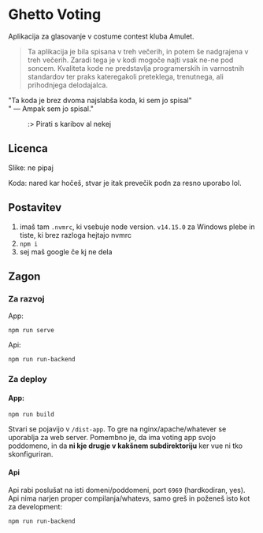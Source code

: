 # Ghetto Voting

Aplikacija za glasovanje v costume contest kluba Amulet.

> Ta aplikacija je bila spisana v treh večerih, in potem še nadgrajena v treh večerih. 
> Zaradi tega je v kodi mogoče najti vsak ne-ne pod soncem. Kvaliteta kode ne predstavlja
> programerskih in varnostnih standardov ter praks kateregakoli preteklega, trenutnega,
> ali prihodnjega delodajalca.

"Ta koda je brez dvoma najslabša koda, ki sem jo spisal"  
" — Ampak sem jo spisal."

&nbsp; &nbsp; &nbsp; &nbsp; &nbsp; :> Pirati s karibov al nekej

## Licenca

Slike: ne pipaj

Koda: nared kar hočeš, stvar je itak prevečik podn za resno uporabo lol.


## Postavitev

1. imaš tam `.nvmrc`, ki vsebuje node version. `v14.15.0` za Windows plebe in tiste, ki brez razloga hejtajo nvmrc
2. `npm i`
3. sej maš google če kj ne dela

## Zagon

### Za razvoj

App:
```
npm run serve
```

Api:
```
npm run run-backend
```

### Za deploy

#### App:
```
npm run build
```

Stvari se pojavijo v `/dist-app`. To gre na nginx/apache/whatever se uporablja za web server. Pomembno je, da ima voting app svojo poddomeno, in da **ni kje drugje v kakšnem subdirektoriju** ker vue ni tko skonfiguriran. 

#### Api

Api rabi poslušat na isti domeni/poddomeni, port `6969` (hardkodiran, yes). Api nima narjen proper compilanja/whatevs, samo greš in poženeš isto kot za development:

```
npm run run-backend
```
